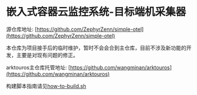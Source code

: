 # 嵌入式容器云监控系统-目标端机采集器

源仓库地址: [https://github.com/ZephyrZenn/simple-otel](https://github.com/ZephyrZenn/simple-otel)

本仓库为项目接手后的临时维护，暂时不会会合到主仓库，目前不涉及新功能的开发，主要是对现有问题的修正。

arktouros主仓库托管地址: [https://github.com/wangminan/arktouros](https://github.com/wangminan/arktouros)

构建脚本指南请见[how-to-build.sh](./how-to-build.sh)